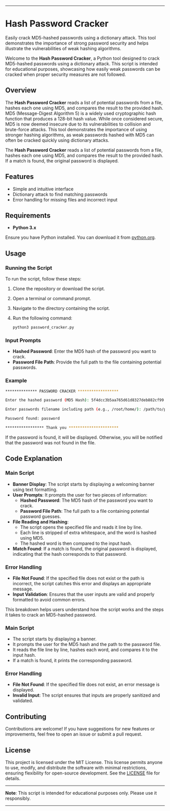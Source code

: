 
---

# Hash Password Cracker

Easily crack MD5-hashed passwords using a dictionary attack. This tool demonstrates the importance of strong password security and helps illustrate the vulnerabilities of weak hashing algorithms.

Welcome to the **Hash Password Cracker**, a Python tool designed to crack MD5-hashed passwords using a dictionary attack. This script is intended for educational purposes, showcasing how easily weak passwords can be cracked when proper security measures are not followed.

## Overview

The **Hash Password Cracker** reads a list of potential passwords from a file, hashes each one using MD5, and compares the result to the provided hash. MD5 (Message-Digest Algorithm 5) is a widely used cryptographic hash function that produces a 128-bit hash value. While once considered secure, MD5 is now deemed insecure due to its vulnerabilities to collision and brute-force attacks. This tool demonstrates the importance of using stronger hashing algorithms, as weak passwords hashed with MD5 can often be cracked quickly using dictionary attacks.

The **Hash Password Cracker** reads a list of potential passwords from a file, hashes each one using MD5, and compares the result to the provided hash. If a match is found, the original password is displayed.

## Features
- Simple and intuitive interface
- Dictionary attack to find matching passwords
- Error handling for missing files and incorrect input

## Requirements

- **Python 3.x**

Ensure you have Python installed. You can download it from [python.org](https://www.python.org/).

## Usage

### Running the Script

To run the script, follow these steps:

1. Clone the repository or download the script.
2. Open a terminal or command prompt.
3. Navigate to the directory containing the script.
4. Run the following command:

   ```bash
   python3 password_cracker.py
   ```

### Input Prompts

- **Hashed Password**: Enter the MD5 hash of the password you want to crack.
- **Password File Path**: Provide the full path to the file containing potential passwords.

### Example

```bash
************** PASSWORD CRACKER ******************

Enter the hashed password (MD5 Hash): 5f4dcc3b5aa765d61d8327deb882cf99

Enter passwords filename including path (e.g., /root/home/): /path/to/passwords.txt

Password found: password

***************** Thank you **********************
```

If the password is found, it will be displayed. Otherwise, you will be notified that the password was not found in the file.

## Code Explanation

### Main Script

- **Banner Display**: The script starts by displaying a welcoming banner using text formatting.
- **User Prompts**: It prompts the user for two pieces of information:
  - **Hashed Password**: The MD5 hash of the password you want to crack.
  - **Password File Path**: The full path to a file containing potential password guesses.
- **File Reading and Hashing**:
  - The script opens the specified file and reads it line by line.
  - Each line is stripped of extra whitespace, and the word is hashed using MD5.
  - The hashed word is then compared to the input hash.
- **Match Found**: If a match is found, the original password is displayed, indicating that the hash corresponds to that password.

### Error Handling

- **File Not Found**: If the specified file does not exist or the path is incorrect, the script catches this error and displays an appropriate message.
- **Input Validation**: Ensures that the user inputs are valid and properly formatted to avoid common errors.

This breakdown helps users understand how the script works and the steps it takes to crack an MD5-hashed password.

### Main Script

- The script starts by displaying a banner.
- It prompts the user for the MD5 hash and the path to the password file.
- It reads the file line by line, hashes each word, and compares it to the input hash.
- If a match is found, it prints the corresponding password.

### Error Handling

- **File Not Found**: If the specified file does not exist, an error message is displayed.
- **Invalid Input**: The script ensures that inputs are properly sanitized and validated.

## Contributing

Contributions are welcome! If you have suggestions for new features or improvements, feel free to open an issue or submit a pull request.

## License

This project is licensed under the MIT License. This license permits anyone to use, modify, and distribute the software with minimal restrictions, ensuring flexibility for open-source development. See the [LICENSE](LICENSE) file for details.

---

**Note**: This script is intended for educational purposes only. Please use it responsibly.

---
